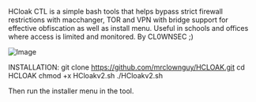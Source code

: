 HCloak CTL is a simple bash tools that helps bypass strict firewall restrictions with macchanger, TOR and VPN with bridge support for effective obfiscation as well as install menu.
Useful in schools and offices where access is limited and monitored. 
By CL0WNSEC ;)


![Image](https://github.com/user-attachments/assets/4a914141-8d77-45b0-b144-7b502fbf1eca)




INSTALLATION:
git clone https://github.com/mrclownguy/HCLOAK.git
cd HCLOAK
chmod +x HCloakv2.sh
./HCloakv2.sh

Then run the installer menu in the tool.
